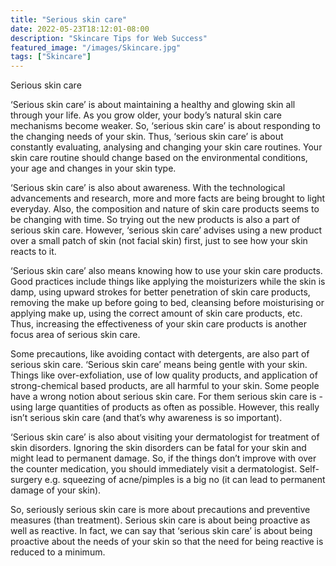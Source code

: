 ```yaml
---
title: "Serious skin care"
date: 2022-05-23T18:12:01-08:00
description: "Skincare Tips for Web Success"
featured_image: "/images/Skincare.jpg"
tags: ["Skincare"]
---
```


Serious skin care

‘Serious skin care’ is about maintaining a healthy and glowing skin all through your life. As you grow older, your body’s natural skin care mechanisms become weaker. So, ‘serious skin care’ is about responding to the changing needs of your skin. Thus, ‘serious skin care’ is about constantly evaluating, analysing and changing your skin care routines. Your skin care routine should change based on the environmental conditions, your age and changes in your skin type. 

‘Serious skin care’ is also about awareness. With the technological advancements and research, more and more facts are being brought to light everyday. Also, the composition and nature of skin care products seems to be changing with time. So trying out the new products is also a part of serious skin care.  However, ‘serious skin care’ advises using a new product over a small patch of skin (not facial skin) first, just to see how your skin reacts to it.

‘Serious skin care’ also means knowing how to use your skin care products. Good practices include things like applying the moisturizers while the skin is damp, using upward strokes for better penetration of skin care products, removing the make up before going to bed, cleansing before moisturising or applying make up, using the correct amount of skin care products, etc. Thus, increasing the effectiveness of your skin care products is another focus area of serious skin care.

Some precautions, like avoiding contact with detergents, are also part of serious skin care. ‘Serious skin care’ means being gentle with your skin. Things like over-exfoliation, use of low quality products, and application of strong-chemical based products, are all harmful to your skin. Some people have a wrong notion about serious skin care. For them serious skin care is - using large quantities of products as often as possible. However, this really isn’t serious skin care (and that’s why awareness is so important). 

‘Serious skin care’ is also about visiting your dermatologist for treatment of skin disorders. Ignoring the skin disorders can be fatal for your skin and might lead to permanent damage. So, if the things don’t improve with over the counter medication, you should immediately visit a dermatologist. Self-surgery e.g. squeezing of acne/pimples is a big no (it can lead to permanent damage of your skin).

So, seriously serious skin care is more about precautions and preventive measures (than treatment). Serious skin care is about being proactive as well as reactive. In fact, we can say that ‘serious skin care’ is about being proactive about the needs of your skin so that the need for being reactive is reduced to a minimum.


